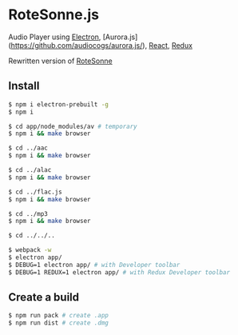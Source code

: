 # RoteSonne.js

Audio Player using [Electron](http://electron.atom.io/), [Aurora.js]
(https://github.com/audiocogs/aurora.js/), [React](https://facebook.github.io/react/), 
[Redux](https://github.com/reactjs/redux)

Rewritten version of [RoteSonne](https://github.com/industral/RoteSonne)

## Install


```bash
$ npm i electron-prebuilt -g
$ npm i

$ cd app/node_modules/av # temporary
$ npm i && make browser

$ cd ../aac
$ npm i && make browser

$ cd ../alac
$ npm i && make browser

$ cd ../flac.js
$ npm i && make browser

$ cd ../mp3
$ npm i && make browser

$ cd ../../..

$ webpack -w
$ electron app/
$ DEBUG=1 electron app/ # with Developer toolbar
$ DEBUG=1 REDUX=1 electron app/ # with Redux Developer toolbar
```


## Create a build

```bash
$ npm run pack # create .app
$ npm run dist # create .dmg
```
